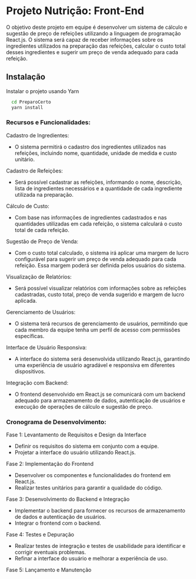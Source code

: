 # Projeto Nutrição: Front-End 

O objetivo deste projeto em equipe é desenvolver um sistema de cálculo e sugestão de preço de refeições utilizando a linguagem de programação React.js. O sistema será capaz de receber informações sobre os ingredientes utilizados na preparação das refeições, calcular o custo total desses ingredientes e sugerir um preço de venda adequado para cada refeição.

## Instalação

Instalar o projeto usando Yarn

```bash
  cd PreparoCerto
  yarn install
```

### Recursos e Funcionalidades:

Cadastro de Ingredientes:
- O sistema permitirá o cadastro dos ingredientes utilizados nas refeições, incluindo nome, quantidade, unidade de medida e custo unitário.

Cadastro de Refeições:
- Será possível cadastrar as refeições, informando o nome, descrição, lista de ingredientes necessários e a quantidade de cada ingrediente utilizada na preparação.

Cálculo de Custo:
- Com base nas informações de ingredientes cadastrados e nas quantidades utilizadas em cada refeição, o sistema calculará o custo total de cada refeição.

Sugestão de Preço de Venda:
- Com o custo total calculado, o sistema irá aplicar uma margem de lucro configurável para sugerir um preço de venda adequado para cada refeição. Essa margem poderá ser definida pelos usuários do sistema.

Visualização de Relatórios:
- Será possível visualizar relatórios com informações sobre as refeições cadastradas, custo total, preço de venda sugerido e margem de lucro aplicada.

Gerenciamento de Usuários:
- O sistema terá recursos de gerenciamento de usuários, permitindo que cada membro da equipe tenha um perfil de acesso com permissões específicas.

Interface de Usuário Responsiva:
- A interface do sistema será desenvolvida utilizando React.js, garantindo uma experiência de usuário agradável e responsiva em diferentes dispositivos.

Integração com Backend:
- O frontend desenvolvido em React.js se comunicará com um backend adequado para armazenamento de dados, autenticação de usuários e execução de operações de cálculo e sugestão de preço.

### Cronograma de Desenvolvimento:

Fase 1: Levantamento de Requisitos e Design da Interface
   - Definir os requisitos do sistema em conjunto com a equipe.
   - Projetar a interface do usuário utilizando React.js.

Fase 2: Implementação do Frontend
   - Desenvolver os componentes e funcionalidades do frontend em React.js.
   - Realizar testes unitários para garantir a qualidade do código.

Fase 3: Desenvolvimento do Backend e Integração
   - Implementar o backend para fornecer os recursos de armazenamento de dados e autenticação de usuários.
   - Integrar o frontend com o backend.

Fase 4: Testes e Depuração
   - Realizar testes de integração e testes de usabilidade para identificar e corrigir eventuais problemas.
   - Refinar a interface do usuário e melhorar a experiência de uso.

Fase 5: Lançamento e Manutenção
